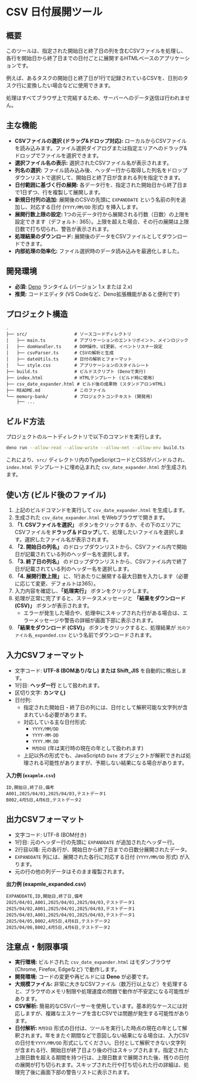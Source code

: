 # CSV 日付展開ツール

## 概要

このツールは、指定された開始日と終了日の列を含むCSVファイルを処理し、各行を開始日から終了日までの日付ごとに展開するHTMLベースのアプリケーションです。

例えば、あるタスクの開始日と終了日が1行で記録されているCSVを、日別のタスク行に変換したい場合などに使用できます。

処理はすべてブラウザ上で完結するため、サーバーへのデータ送信は行われません。

## 主な機能

- **CSVファイルの選択 (ドラッグ&ドロップ対応):**
  ローカルからCSVファイルを読み込みます。ファイル選択ダイアログまたは指定エリアへのドラッグ&ドロップでファイルを選択できます。
- **選択ファイル名の表示:** 選択されたCSVファイル名が表示されます。
- **列名の選択:**
  ファイル読み込み後、ヘッダー行から取得した列名をドロップダウンリストで選択して、開始日と終了日が含まれる列を指定できます。
- **日付範囲に基づく行の展開:**
  各データ行を、指定された開始日から終了日まで1日ずつ、行を複製して展開します。
- **新規日付列の追加:** 展開後のCSVの先頭に `EXPANDDATE`
  という名前の列を追加し、対応する日付 (`YYYY/MM/DD` 形式) を挿入します。
- **展開行数上限の設定:**
  1つの元データ行から展開される行数（日数）の上限を設定できます（デフォルト:
  365）。上限を超えた場合、その行の展開は上限日数で打ち切られ、警告が表示されます。
- **処理結果のダウンロード:**
  展開後のデータをCSVファイルとしてダウンロードできます。
- **内部処理の効率化:** ファイル選択時のデータ読み込みを最適化しました。

## 開発環境

- **必須:** [Deno](https://deno.com/) ランタイム (バージョン 1.x または 2.x)
- **推奨:** コードエディタ (VS Codeなど、Deno拡張機能があると便利です)

## プロジェクト構造

```
.
├── src/                  # ソースコードディレクトリ
│   ├── main.ts           # アプリケーションのエントリポイント、メインロジック
│   ├── domHandler.ts     # DOM操作、UI更新、イベントリスナー設定
│   ├── csvParser.ts      # CSVの解析と生成
│   ├── dateUtils.ts      # 日付の解析とフォーマット
│   └── style.css         # アプリケーションのスタイルシート
├── build.ts              # ビルドスクリプト (Denoで実行)
├── index.html            # HTMLテンプレート (ビルド時に使用)
├── csv_date_expander.html # ビルド後の成果物 (スタンドアロンHTML)
├── README.md             # このファイル
└── memory-bank/          # プロジェクトコンテキスト (開発用)
    ├── ...
```

## ビルド方法

プロジェクトのルートディレクトリで以下のコマンドを実行します。

```bash
deno run --allow-read --allow-write --allow-net --allow-env build.ts
```

これにより、`src/`
ディレクトリ内のTypeScriptコードとCSSがバンドルされ、`index.html`
テンプレートに埋め込まれた `csv_date_expander.html` が生成されます。

## 使い方 (ビルド後のファイル)

1. 上記のビルドコマンドを実行して `csv_date_expander.html` を生成します。
2. 生成された `csv_date_expander.html` をWebブラウザで開きます。
3. **「1. CSVファイルを選択」**
   ボタンをクリックするか、その下のエリアにCSVファイルを**ドラッグ＆ドロップ**して、処理したいファイルを選択します。選択したファイル名が表示されます。
4. **「2. 開始日の列名」**
   のドロップダウンリストから、CSVファイル内で開始日が記載されている列のヘッダー名を選択します。
5. **「3. 終了日の列名」**
   のドロップダウンリストから、CSVファイル内で終了日が記載されている列のヘッダー名を選択します。
6. **「4. 展開行数上限」**
   に、1行あたりに展開する最大日数を入力します（必要に応じて変更、デフォルトは365）。
7. 入力内容を確認し、**「処理実行」** ボタンをクリックします。
8. 処理が正常に完了すると、ステータスメッセージと **「結果をダウンロード
   (CSV)」** ボタンが表示されます。
   - エラーが発生した場合や、処理中にスキップされた行がある場合は、エラーメッセージや警告の詳細が画面下部に表示されます。
9. **「結果をダウンロード (CSV)」** ボタンをクリックすると、処理結果が
   `元のファイル名_expanded.csv` という名前でダウンロードされます。

## 入力CSVフォーマット

- 文字コード: **UTF-8 (BOMあり/なし) または Shift_JIS** を自動的に検出します。
- 1行目: **ヘッダー行** として扱われます。
- 区切り文字: **カンマ (,)**
- 日付列:
  - 指定された開始日・終了日の列には、日付として解釈可能な文字列が含まれている必要があります。
  - 対応している主な日付形式:
    - `YYYY/MM/DD`
    - `YYYY-MM-DD`
    - `YYYY.MM.DD`
    - `M月D日` (年は実行時の現在の年として扱われます)
  - 上記以外の形式でも、JavaScriptの `Date`
    オブジェクトが解釈できれば処理される可能性がありますが、予期しない結果になる場合があります。

**入力例 (`exapmle.csv`)**

```csv
ID,開始日,終了日,備考
A001,2025/04/01,2025/04/03,テストデータ1
B002,4月5日,4月6日,テストデータ2
```

## 出力CSVフォーマット

- 文字コード: UTF-8 (BOM付き)
- 1行目: 元のヘッダー行の先頭に `EXPANDDATE` が追加されたヘッダー行。
- 2行目以降: 元の各行が、開始日から終了日までの日数分展開されたデータ。
- `EXPANDDATE` 列には、展開された各行に対応する日付 (`YYYY/MM/DD` 形式)
  が入ります。
- 元の行の他の列データはそのまま複製されます。

**出力例 (exapmle_expanded.csv)**

```csv
EXPANDDATE,ID,開始日,終了日,備考
2025/04/01,A001,2025/04/01,2025/04/03,テストデータ1
2025/04/02,A001,2025/04/01,2025/04/03,テストデータ1
2025/04/03,A001,2025/04/01,2025/04/03,テストデータ1
2025/04/05,B002,4月5日,4月6日,テストデータ2
2025/04/06,B002,4月5日,4月6日,テストデータ2
```

## 注意点・制限事項

- **実行環境:** ビルドされた `csv_date_expander.html` はモダンブラウザ (Chrome,
  Firefox, Edgeなど) で動作します。
- **開発環境:** コードの変更や再ビルドには **Deno** が必要です。
- **大規模ファイル:**
  非常に大きなCSVファイル（数万行以上など）を処理すると、ブラウザのメモリ制限や処理速度の問題で動作が不安定になる可能性があります。
- **CSV解析:**
  簡易的なCSVパーサーを使用しています。基本的なケースには対応しますが、複雑なエスケープを含むCSVでは問題が発生する可能性があります。
- **日付解析:** `M月D日`
  形式の日付は、ツールを実行した時点の現在の年として解釈されます。年をまたぐ期間などで意図しない結果になる場合は、入力CSVの日付を`YYYY/MM/DD`
  形式にしてください。日付として解釈できない文字列が含まれる行、開始日が終了日より後の行はスキップされます。指定された上限日数を超える期間を持つ行は、上限日数まで展開された後、残りの日付の展開が打ち切られます。スキップされた行や打ち切られた行の詳細は、処理完了後に画面下部の警告リストに表示されます。
